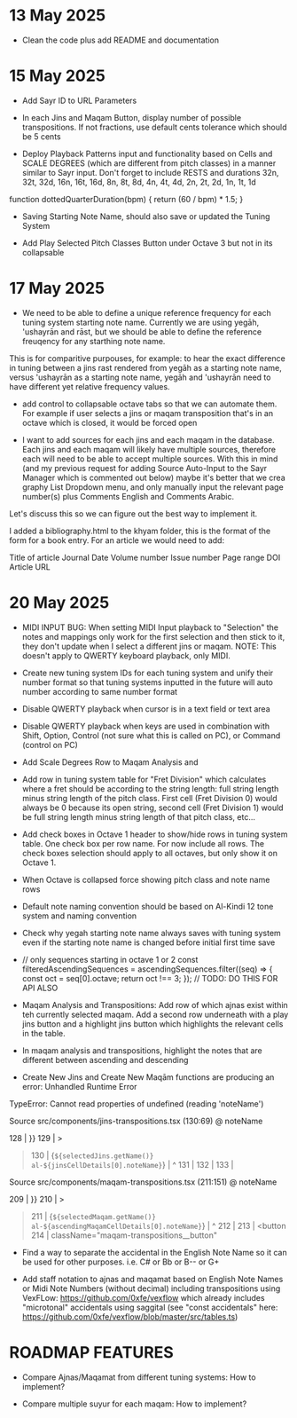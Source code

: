 # 13 May 2025
- Clean the code plus add README and documentation

# 15 May 2025
- Add Sayr ID to URL Parameters

- In each Jins and Maqam Button, display number of possible transpositions. If not fractions, use default cents tolerance which should be 5 cents

- Deploy Playback Patterns input and functionality based on Cells and SCALE DEGREES (which are different from pitch classes) in a manner similar to Sayr input. Don't forget to include RESTS and durations 32n, 32t, 32d, 16n, 16t, 16d, 8n, 8t, 8d, 4n, 4t, 4d, 2n, 2t, 2d, 1n, 1t, 1d

function dottedQuarterDuration(bpm) {
  return  (60 / bpm) * 1.5;
}

- Saving Starting Note Name, should also save or updated the Tuning System

- Add Play Selected Pitch Classes Button under Octave 3 but not in its collapsable <div>

# 17 May 2025
- We need to be able to define a unique reference frequency for each tuning system starting note name. Currently we are using yegāh, 'ushayrān and rāst, but we should be able to define the reference freuqency for any starthing note name. 

This is for comparitive purpouses, for example: to hear the exact difference in tuning between a jins rast rendered from yegāh as a starting note name, versus 'ushayrān as a starting note name, yegāh and 'ushayrān need to have different yet relative frequency values. 

- add control to collapsable octave tabs so that we can automate them. For example if user selects a jins or maqam transposition that's in an octave which is closed, it would be forced open

- I want to add sources for each jins and each maqam in the database. Each jins and each maqam will likely have multiple sources, therefore each will need to be able to accept multiple sources. With this in mind (and my previous request for adding Source Auto-Input to the Sayr Manager which is commented out below) maybe it's better that we crea  graphy List Dropdown menu, and only manually input the relevant page number(s) plus Comments English and Comments Arabic.

Let's discuss this so we can figure out the best way to implement it. 

I added a bibliography.html to the khyam folder, this is the format of the form for a book entry.
For an article we would need to add:

Title of article
Journal
Date
Volume number
Issue number
Page range
DOI
Article URL


<!-- 
- Add Source Auto-Input Button to Sayr Manager:

Creator (English): Al-Shawwā, Sāmī
Creator (Arabic): الشوّا، سامي
Source (English): Al-Qawa’id Al-Faniyya Fi Al-musica Al-Sharqiyyah Wal Gharbiyyah. Cairo: Jibra’īl Jabrā.
Source (Arabic): القواعد الفنية في الموسيقى الشرقيّة والغربيّة
Year: 1946

- Add Suyur Select Buttons to Sayr Manager
 -->

# 20 May 2025
- MIDI INPUT BUG: When setting MIDI Input playback to "Selection" the notes and mappings only work for the first selection and then stick to it, they don't update when I select a different jins or maqam. NOTE: This doesn't apply to QWERTY keyboard playback, only MIDI.

- Create new tuning system IDs for each tuning system and unify their number format so that tuning systems inputted in the future will auto number according to same number format

- Disable QWERTY playback when cursor is in a text field or text area

- Disable QWERTY playback when keys are used in combination with Shift, Option, Control (not sure what this is called on PC), or Command (control on PC)

- Add Scale Degrees Row to Maqam Analysis and 
- Add row in tuning system table for "Fret Division" which calculates where a fret should be according to the string length: full string length minus string length of the pitch class. First cell (Fret Division 0) would always be 0 because its open string, second cell (Fret Division 1) would be full string length minus string length of that pitch class, etc...

- Add check boxes in Octave 1 header to show/hide rows in tuning system table. One check box per row name. For now include all rows. The check boxes selection should apply to all octaves, but only show it on Octave 1.

- When Octave is collapsed force showing pitch class and note name rows

- Default note naming convention should be based on Al-Kindi 12 tone system and naming convention

- Check why yegah starting note name always saves with tuning system even if the starting note name is changed before initial first time save 

- // only sequences starting in octave 1 or 2
  const filteredAscendingSequences = ascendingSequences.filter((seq) => {
    const oct = seq[0].octave;
    return oct !== 3;
  });
  // TODO: DO THIS FOR API ALSO

- Maqam Analysis and Transpositions: Add row of which ajnas exist within teh currently selected maqam. Add a second row underneath with a play jins button and a highlight jins button which highlights the relevant cells in the table.

- In maqam analysis and transpositions, highlight the notes that are different between ascending and descending

- Create New Jins and Create New Maqām functions are producing an error:
Unhandled Runtime Error

TypeError: Cannot read properties of undefined (reading 'noteName')

Source
src/components/jins-transpositions.tsx (130:69) @ noteName

  128 |                 }}
  129 |               >
> 130 |                 {`${selectedJins.getName()} al-${jinsCellDetails[0].noteName}`}
      |                                                                     ^
  131 |               </button>
  132 |             </th>
  133 |             <th className="jins-transpositions__header">

  Source
src/components/maqam-transpositions.tsx (211:151) @ noteName

  209 |                 }}
  210 |               >
> 211 |                  <PlayCircleIcon className="maqam-transpositions__play-circle-icon" /> {`${selectedMaqam.getName()} al-${ascendingMaqamCellDetails[0].noteName}`}
      |                                                                                                                                                       ^
  212 |               </button>
  213 |               <button
  214 |                 className="maqam-transpositions__button"

- Find a way to separate the accidental in the English Note Name so it can be used for other purposes. i.e. C# or Bb or B-- or G+

- Add staff notation to ajnas and maqamat based on English Note Names or Midi Note Numbers (without decimal) including transpositions using VexFLow: https://github.com/0xfe/vexflow which already includes "microtonal" accidentals using saggital (see "const accidentals" here: https://github.com/0xfe/vexflow/blob/master/src/tables.ts)


# ROADMAP FEATURES
- Compare Ajnas/Maqamat from different tuning systems: How to implement?

- Compare multiple suyur for each maqam: How to implement?